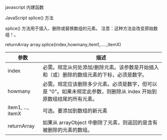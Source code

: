javascript 内建函数

JavaScript splice() 方法

splice() 方法用于插入、删除或替换数组的元素。
注意：这种方法会改变原始数组！。


returnArray array.splice(index,howmany,item1,.....,itemX)


|参数|描述|
|----|------|
|index|必需。规定从何处添加/删除元素。该参数是开始插入和（或）删除的数组元素的下标，必须是数字。|
|howmany|必需。规定应该删除多少元素。必须是数字，但可以是 "0"。如果未规定此参数，则删除从 index 开始到原数组结尾的所有元素。|
|item1, ..., itemX|可选。要添加到数组的新元素|
|returnArray|如果从 arrayObject 中删除了元素，则返回的是含有被删除的元素的数组。|
